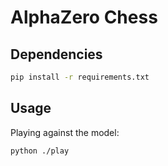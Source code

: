 # AlphaZero Chess

## Dependencies

```bash
pip install -r requirements.txt
```

## Usage

Playing against the model:

```bash
python ./play
```
